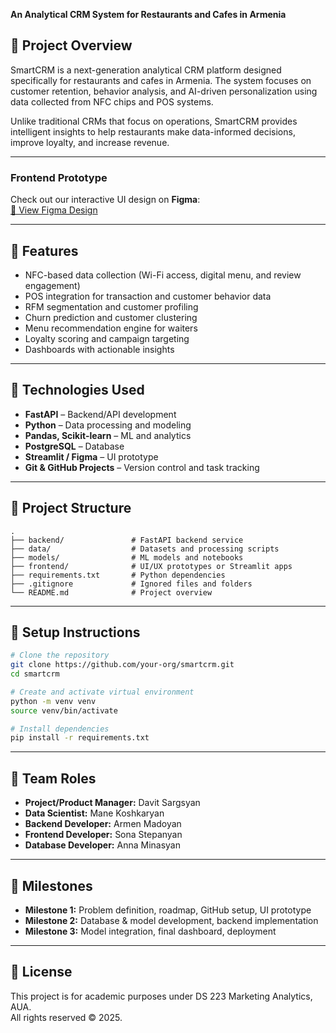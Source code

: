 **An Analytical CRM System for Restaurants and Cafes in Armenia**


## 📌 Project Overview
SmartCRM is a next-generation analytical CRM platform designed specifically for restaurants and cafes in Armenia. The system focuses on customer retention, behavior analysis, and AI-driven personalization using data collected from NFC chips and POS systems.

Unlike traditional CRMs that focus on operations, SmartCRM provides intelligent insights to help restaurants make data-informed decisions, improve loyalty, and increase revenue.

---

### Frontend Prototype

Check out our interactive UI design on **Figma**:  
[🔗 View Figma Design](https://www.figma.com/design/gqCNSPu1h9mv7ZdZHixP1n/Untitled?node-id=0-1&t=TzPQFIS8f6frigWg-1)

---

## 🚀 Features
- NFC-based data collection (Wi-Fi access, digital menu, and review engagement)
- POS integration for transaction and customer behavior data
- RFM segmentation and customer profiling
- Churn prediction and customer clustering
- Menu recommendation engine for waiters
- Loyalty scoring and campaign targeting
- Dashboards with actionable insights

---

## 🧠 Technologies Used
- **FastAPI** – Backend/API development  
- **Python** – Data processing and modeling  
- **Pandas, Scikit-learn** – ML and analytics  
- **PostgreSQL** – Database  
- **Streamlit / Figma** – UI prototype  
- **Git & GitHub Projects** – Version control and task tracking  

---

## 🧩 Project Structure

```
.
├── backend/               # FastAPI backend service
├── data/                  # Datasets and processing scripts
├── models/                # ML models and notebooks
├── frontend/              # UI/UX prototypes or Streamlit apps
├── requirements.txt       # Python dependencies
├── .gitignore             # Ignored files and folders
└── README.md              # Project overview
```

---

## 🔧 Setup Instructions

```bash
# Clone the repository
git clone https://github.com/your-org/smartcrm.git
cd smartcrm

# Create and activate virtual environment
python -m venv venv
source venv/bin/activate

# Install dependencies
pip install -r requirements.txt

```

---

## 👥 Team Roles

- **Project/Product Manager:** Davit Sargsyan  
- **Data Scientist:** Mane Koshkaryan  
- **Backend Developer:** Armen Madoyan  
- **Frontend Developer:** Sona Stepanyan  
- **Database Developer:** Anna Minasyan 

---

## 📅 Milestones
- **Milestone 1:** Problem definition, roadmap, GitHub setup, UI prototype  
- **Milestone 2:** Database & model development, backend implementation  
- **Milestone 3:** Model integration, final dashboard, deployment  

---

## 📄 License
This project is for academic purposes under DS 223 Marketing Analytics, AUA.  
All rights reserved © 2025.
